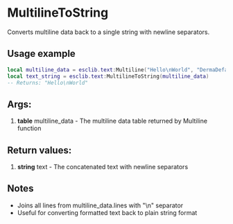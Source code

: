 # MultilineToString

Converts multiline data back to a single string with newline separators.

## Usage example

```lua
local multiline_data = esclib.text:Multiline("Hello\nWorld", "DermaDefault", 200)
local text_string = esclib.text:MultilineToString(multiline_data)
-- Returns: "Hello\nWorld"
```

## Args:
1. **table** multiline_data - The multiline data table returned by Multiline function

## Return values:
1. **string** text - The concatenated text with newline separators

## Notes
- Joins all lines from multiline_data.lines with "\n" separator
- Useful for converting formatted text back to plain string format
